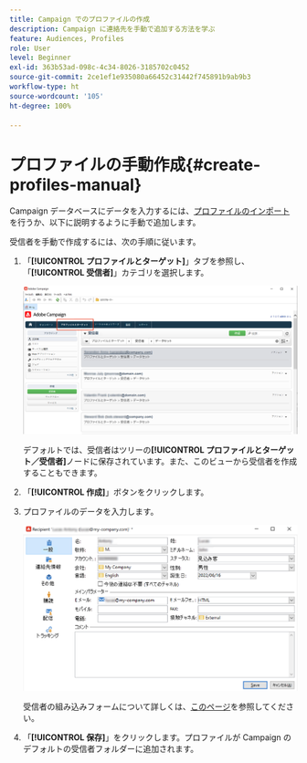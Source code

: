 ```yaml
---
title: Campaign でのプロファイルの作成
description: Campaign に連絡先を手動で追加する方法を学ぶ
feature: Audiences, Profiles
role: User
level: Beginner
exl-id: 363b53ad-098c-4c34-8026-3185702c0452
source-git-commit: 2ce1ef1e935080a66452c31442f745891b9ab9b3
workflow-type: ht
source-wordcount: '105'
ht-degree: 100%

---
```


# プロファイルの手動作成{#create-profiles-manual}

Campaign データベースにデータを入力するには、[プロファイルのインポート](import-profiles.md)を行うか、以下に説明するように手動で追加します。

受信者を手動で作成するには、次の手順に従います。

1. 「**[!UICONTROL プロファイルとターゲット]**」タブを参照し、「**[!UICONTROL 受信者]**」カテゴリを選択します。

   ![](assets/profiles-and-targets.png)

   デフォルトでは、受信者はツリーの&#x200B;**[!UICONTROL プロファイルとターゲット／受信者]**&#x200B;ノードに保存されています。また、このビューから受信者を作成することもできます。

1. 「**[!UICONTROL 作成]**」ボタンをクリックします。
1. プロファイルのデータを入力します。

   ![](assets/new-recipient.png)

   受信者の組み込みフォームについて詳しくは、[このページ](view-profiles.md#edit-a-profiles)を参照してください。

1. 「**[!UICONTROL 保存]**」をクリックします。プロファイルが Campaign のデフォルトの受信者フォルダーに追加されます。
